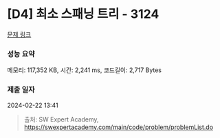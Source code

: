 # [D4] 최소 스패닝 트리 - 3124 

[문제 링크](https://swexpertacademy.com/main/code/problem/problemDetail.do?contestProbId=AV_mSnmKUckDFAWb) 

### 성능 요약

메모리: 117,352 KB, 시간: 2,241 ms, 코드길이: 2,717 Bytes

### 제출 일자

2024-02-22 13:41



> 출처: SW Expert Academy, https://swexpertacademy.com/main/code/problem/problemList.do